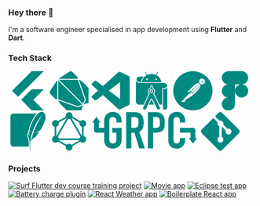 ### Hey there 👋

I'm a software engineer specialised in app development using **Flutter** and **Dart**.

<!--  Tech Stack START -->

### Tech Stack

![Flutter](https://github.com/nullskill/nullskill/blob/main/assets/images/flutter.svg)
![Dart](https://github.com/nullskill/nullskill/blob/main/assets/images/dart.svg)
![VSCode](https://github.com/nullskill/nullskill/blob/main/assets/images/vscode.svg)
![Android Studio](https://github.com/nullskill/nullskill/blob/main/assets/images/android_studio.svg)
![Postman](https://github.com/nullskill/nullskill/blob/main/assets/images/postman.svg)
![Figma](https://github.com/nullskill/nullskill/blob/main/assets/images/figma.svg)
![SQLite](https://github.com/nullskill/nullskill/blob/main/assets/images/sqlite.svg)
![GraphQL](https://github.com/nullskill/nullskill/blob/main/assets/images/graphql.svg)
![gRPC](https://github.com/nullskill/nullskill/blob/main/assets/images/grpc.svg)
![Git](https://github.com/nullskill/nullskill/blob/main/assets/images/git.svg)

### Projects

[![Surf Flutter dev course training project](https://github-readme-stats.vercel.app/api/pin/?username=nullskill&repo=surf-flutter-course-larkin)](https://github.com/nullskill/surf-flutter-course-larkin)
[![Movie app](https://github-readme-stats.vercel.app/api/pin/?username=nullskill&repo=movie-app)](https://github.com/nullskill/movie-app)
[![Eclipse test app](https://github-readme-stats.vercel.app/api/pin/?username=nullskill&repo=eclipse-test-app)](https://github.com/nullskill/eclipse-test-app)
[![Battery charge plugin](https://github-readme-stats.vercel.app/api/pin/?username=nullskill&repo=battery-indicator)](https://github.com/nullskill/battery-indicator)
[![React Weather app](https://github-readme-stats.vercel.app/api/pin/?username=nullskill&repo=ReactWeather)](https://github.com/nullskill/ReactWeather)
[![Boilerplate React app](https://github-readme-stats.vercel.app/api/pin/?username=nullskill&repo=ReactTimer)](https://github.com/nullskill/ReactTimer)
